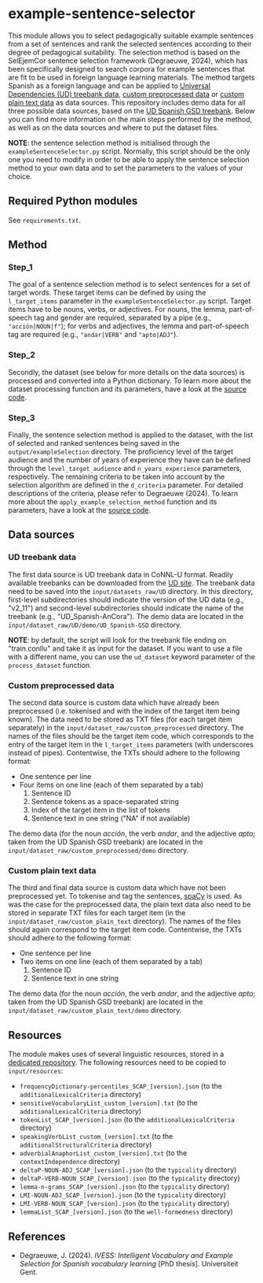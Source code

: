 # example-sentence-selector
This module allows you to select pedagogically suitable example sentences from a set of sentences and rank the selected sentences according to their degree of pedagogical suitability. The selection method is based on the SelEjemCor sentence selection framework (Degraeuwe, 2024), which has been specifically designed to search corpora for example sentences that are fit to be used in foreign language learning materials. The method targets Spanish as a foreign language and can be applied to [Universal Dependencies (UD) treebank data](#ud-treebank-data), [custom preprocessed data](#custom-preprocessed-data) or [custom plain text data](#custom-plain-text-data) as data sources. This repository includes demo data for all three possible data sources, based on the [UD Spanish GSD treebank](https://universaldependencies.org/treebanks/es_gsd/index.html). Below you can find more information on the main steps performed by the method, as well as on the data sources and where to put the dataset files. 

**NOTE**: the sentence selection method is initialised through the ``exampleSentenceSelector.py`` script. Normally, this script should be the only one you need to modify in order to be able to apply the sentence selection method to your own data and to set the parameters to the values of your choice.

## Required Python modules
See ``requirements.txt``.

## Method
### Step_1
The goal of a sentence selection method is to select sentences for a set of target words. These target items can be defined by using the ``l_target_items`` parameter in the ``exampleSentenceSelector.py`` script. Target items have to be nouns, verbs, or adjectives. For nouns, the lemma, part-of-speech tag and gender are required, separated by a pipe (e.g., ``"acción|NOUN|f"``); for verbs and adjectives, the lemma and part-of-speech tag are required (e.g., ``"andar|VERB"`` and ``"apto|ADJ"``).

### Step_2
Secondly, the dataset (see below for more details on the data sources) is processed and converted into a Python dictionary. To learn more about the dataset processing function and its parameters, have a look at the [source code](https://github.com/JasperD-UGent/example-sentence-selector/blob/003a3ce42bacc70f5f421fc964a4367e40c81cd9/exampleSentenceSelector_defs.py#L34).

### Step_3
Finally, the sentence selection method is applied to the dataset, with the list of selected and ranked sentences being saved in the ``output/exampleSelection`` directory. The proficiency level of the target audience and the number of years of experience they have can be defined through the ``level_target_audience`` and ``n_years_experience`` parameters, respectively. The remaining criteria to be taken into account by the selection algorithm are defined in the ``d_criteria`` parameter. For detailed descriptions of the criteria, please refer to Degraeuwe (2024). To learn more about the ``apply_example_selection_method`` function and its parameters, have a look at the [source code](https://github.com/JasperD-UGent/example-sentence-selector/blob/003a3ce42bacc70f5f421fc964a4367e40c81cd9/exampleSentenceSelector_defs.py#L180).

## Data sources
### UD treebank data
The first data source is UD treebank data in CoNNL-U format. Readily available treebanks can be downloaded from the [UD site](https://universaldependencies.org/#download). The treebank data need to be saved into the ``input/datasets_raw/UD`` directory. In this directory, first-level subdirectories should indicate the version of the UD data (e.g., "v2_11") and second-level subdirectories should indicate the name of the treebank (e.g., "UD_Spanish-AnCora"). The demo data are located in the ``input/dataset_raw/UD/demo/UD_Spanish-GSD`` directory.

**NOTE**: by default, the script will look for the treebank file ending on "train.conllu" and take it as input for the dataset. If you want to use a file with a different name, you can use the ``ud_dataset`` keyword parameter of the ``process_dataset`` function.

### Custom preprocessed data
The second data source is custom data which have already been preprocessed (i.e. tokenised and with the index of the target item being known). The data need to be stored as TXT files (for each target item separately) in the ``input/dataset_raw/custom_preprocessed`` directory. The names of the files should be the target item code, which corresponds to the entry of the target item in the ``l_target_items`` parameters (with underscores instead of pipes). Contentwise, the TXTs should adhere to the following format:
- One sentence per line
- Four items on one line (each of them separated by a tab)
  1. Sentence ID 
  2. Sentence tokens as a space-separated string 
  3. Index of the target item in the list of tokens 
  4. Sentence text in one string ("NA" if not available)

The demo data (for the noun *acción*, the verb *andar*, and the adjective *apto*; taken from the UD Spanish GSD treebank) are located in the ``input/dataset_raw/custom_preprocessed/demo`` directory.

### Custom plain text data
The third and final data source is custom data which have not been preprocessed yet. To tokenise and tag the sentences, [spaCy](https://spacy.io/) is used. As was the case for the preprocessed data, the plain text data also need to be stored in separate TXT files for each target item (in the ``input/dataset_raw/custom_plain_text`` directory). The names of the files should again correspond to the target item code. Contentwise, the TXTs should adhere to the following format:
- One sentence per line
- Two items on one line (each of them separated by a tab)
  1. Sentence ID
  2. Sentence text in one string

The demo data (for the noun *acción*, the verb *andar*, and the adjective *apto*; taken from the UD Spanish GSD treebank) are located in the ``input/dataset_raw/custom_plain_text/demo`` directory.

## Resources
The module makes uses of several linguistic resources, stored in a [dedicated repository](https://github.com/JasperD-UGent/resources). The following resources need to be copied to ``input/resources``:
- ``frequencyDictionary-percentiles_SCAP_[version].json`` (to the ``additionalLexicalCriteria`` directory)
- ``sensitiveVocabularyList_custom_[version].txt`` (to the ``additionalLexicalCriteria`` directory)
- ``tokenList_SCAP_[version].json`` (to the ``additionalLexicalCriteria`` directory)
- ``speakingVerbList_custom_[version].txt`` (to the ``additionalStructuralCriteria`` directory)
- ``adverbialAnaphorList_custom_[version].txt`` (to the ``contextIndependence`` directory)
- ``deltaP-NOUN-ADJ_SCAP_[version].json`` (to the ``typicality`` directory)
- ``deltaP-VERB-NOUN_SCAP_[version].json`` (to the ``typicality`` directory)
- ``lemma-n-grams_SCAP_[version].json`` (to the ``typicality`` directory)
- ``LMI-NOUN-ADJ_SCAP_[version].json`` (to the ``typicality`` directory)
- ``LMI-VERB-NOUN_SCAP_[version].json`` (to the ``typicality`` directory)
- ``lemmaList_SCAP_[version].json`` (to the ``well-formedness`` directory)

## References
- Degraeuwe, J. (2024). *IVESS: Intelligent Vocabulary and Example Selection for Spanish vocabulary learning* [PhD thesis]. Universiteit Gent.

